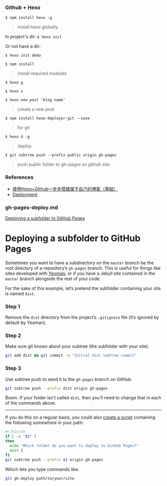 ### Github + Hexo

`$ npm install hexo -g`

> install hexo globally

In project's dir:
`$ hexo init`

Or not have a dir:

`$ hexo init demo`

`$ npm install`

> install required modules

`$ hexo g`

`$ hexo s`

`$ hexo new post 'blog name'`

> create a new post

`$ npm install hexo-deployer-git --save`

> for git

`$ hexo d -g`

> deploy

`$ git subtree push --prefix public origin gh-pages`

> push public folder to gh-pages as github site


### References

- [使用Hexo+Github一步步搭建属于自己的博客（基础）](https://www.cnblogs.com/fengxiongZz/p/7707219.html)
- [Deployment](https://hexo.io/docs/deployment.html)

### gh-pages-deploy.md

[Deploying a subfolder to GitHub Pages](https://gist.github.com/cobyism/4730490)

# Deploying a subfolder to GitHub Pages

Sometimes you want to have a subdirectory on the `master` branch be the root directory of a repository’s `gh-pages` branch. This is useful for things like sites developed with [Yeoman](http://yeoman.io), or if you have a Jekyll site contained in the `master` branch alongside the rest of your code.

For the sake of this example, let’s pretend the subfolder containing your site is named `dist`.

### Step 1

Remove the `dist` directory from the project’s `.gitignore` file (it’s ignored by default by Yeoman).

### Step 2

Make sure git knows about your subtree (the subfolder with your site).

```sh
git add dist && git commit -m "Initial dist subtree commit"
```

### Step 3

Use subtree push to send it to the `gh-pages` branch on GitHub.

```sh
git subtree push --prefix dist origin gh-pages
```

Boom. If your folder isn’t called `dist`, then you’ll need to change that in each of the commands above.

---

If you do this on a regular basis, you could also [create a script](https://github.com/cobyism/dotfiles/blob/master/bin/git-gh-deploy) containing the following somewhere in your path:

```sh
#!/bin/sh
if [ -z "$1" ]
then
  echo "Which folder do you want to deploy to GitHub Pages?"
  exit 1
fi
git subtree push --prefix $1 origin gh-pages
```

Which lets you type commands like:

```sh
git gh-deploy path/to/your/site
```